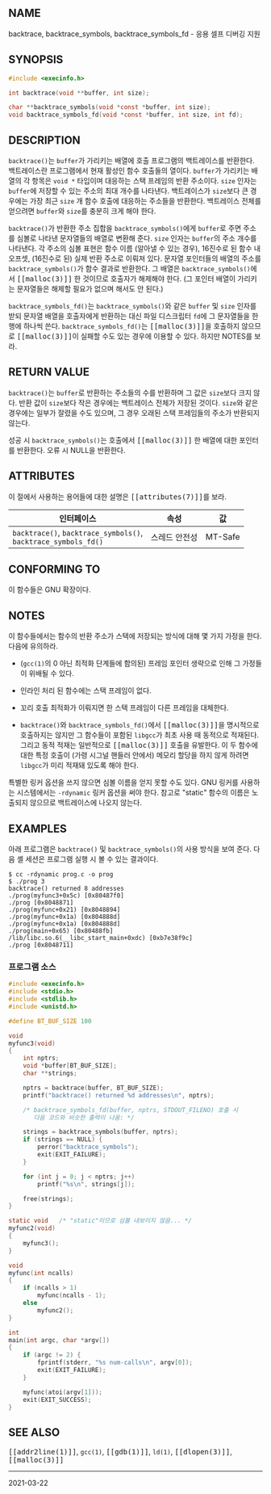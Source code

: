 ## NAME

backtrace, backtrace_symbols, backtrace_symbols_fd - 응용 셀프 디버깅 지원

## SYNOPSIS

```c
#include <execinfo.h>

int backtrace(void **buffer, int size);

char **backtrace_symbols(void *const *buffer, int size);
void backtrace_symbols_fd(void *const *buffer, int size, int fd);
```

## DESCRIPTION

`backtrace()`는 `buffer`가 가리키는 배열에 호출 프로그램의 백트레이스를 반환한다. 백트레이스란 프로그램에서 현재 활성인 함수 호출들의 열이다. `buffer`가 가리키는 배열의 각 항목은 `void *` 타입이며 대응하는 스택 프레임의 반환 주소이다. `size` 인자는 `buffer`에 저장할 수 있는 주소의 최대 개수를 나타낸다. 백트레이스가 `size`보다 큰 경우에는 가장 최근 `size` 개 함수 호출에 대응하는 주소들을 반환한다. 백트레이스 전체를 얻으려면 `buffer`와 `size`를 충분히 크게 해야 한다.

`backtrace()`가 반환한 주소 집합을 `backtrace_symbols()`에게 `buffer`로 주면 주소를 심볼로 나타낸 문자열들의 배열로 변환해 준다. `size` 인자는 `buffer`의 주소 개수를 나타낸다. 각 주소의 심볼 표현은 함수 이름 (알아낼 수 있는 경우), 16진수로 된 함수 내 오프셋, (16진수로 된) 실제 반환 주소로 이뤄져 있다. 문자열 포인터들의 배열의 주소를 `backtrace_symbols()`가 함수 결과로 반환한다. 그 배열은 `backtrace_symbols()`에서 <tt>[[malloc(3)]]</tt> 한 것이므로 호출자가 해제해야 한다. (그 포인터 배열이 가리키는 문자열들은 해제할 필요가 없으며 해서도 안 된다.)

`backtrace_symbols_fd()`는 `backtrace_symbols()`와 같은 `buffer` 및 `size` 인자를 받되 문자열 배열을 호출자에게 반환하는 대신 파일 디스크립터 `fd`에 그 문자열들을 한 행에 하나씩 쓴다. `backtrace_symbols_fd()`는 <tt>[[malloc(3)]]</tt>을 호출하지 않으므로 <tt>[[malloc(3)]]</tt>이 실패할 수도 있는 경우에 이용할 수 있다. 하지만 NOTES를 보라.

## RETURN VALUE

`backtrace()`는 `buffer`로 반환하는 주소들의 수를 반환하며 그 값은 `size`보다 크지 않다. 반환 값이 `size`보다 작은 경우에는 백트레이스 전체가 저장된 것이다. `size`와 같은 경우에는 일부가 잘렸을 수도 있으며, 그 경우 오래된 스택 프레임들의 주소가 반환되지 않는다.

성공 시 `backtrace_symbols()`는 호출에서 <tt>[[malloc(3)]]</tt> 한 배열에 대한 포인터를 반환한다. 오류 시 NULL을 반환한다.

## ATTRIBUTES

이 절에서 사용하는 용어들에 대한 설명은 <tt>[[attributes(7)]]</tt>를 보라.

| 인터페이스 | 속성 | 값 |
| --- | --- | --- |
| `backtrace()`, `backtrace_symbols()`,<br>`backtrace_symbols_fd()` | 스레드 안전성 | MT-Safe |

## CONFORMING TO

이 함수들은 GNU 확장이다.

## NOTES

이 함수들에서는 함수의 반환 주소가 스택에 저장되는 방식에 대해 몇 가지 가정을 한다. 다음에 유의하라.

* (`gcc(1)`의 0 아닌 최적화 단계들에 함의된) 프레임 포인터 생략으로 인해 그 가정들이 위배될 수 있다.

* 인라인 처리 된 함수에는 스택 프레임이 없다.

* 꼬리 호출 최적화가 이뤄지면 한 스택 프레임이 다른 프레임을 대체한다.

* `backtrace()`와 `backtrace_symbols_fd()`에서 <tt>[[malloc(3)]]</tt>을 명시적으로 호출하지는 않지만 그 함수들이 포함된 `libgcc`가 최초 사용 때 동적으로 적재된다. 그리고 동적 적재는 일반적으로 <tt>[[malloc(3)]]</tt> 호출을 유발한다. 이 두 함수에 대한 특정 호출이 (가령 시그널 핸들러 안에서) 메모리 할당을 하지 않게 하려면 `libgcc`가 미리 적재돼 있도록 해야 한다.

특별한 링커 옵션을 쓰지 않으면 심볼 이름을 얻지 못할 수도 있다. GNU 링커를 사용하는 시스템에서는 `-rdynamic` 링커 옵션을 써야 한다. 참고로 "static" 함수의 이름은 노출되지 않으므로 백트레이스에 나오지 않는다.

## EXAMPLES

아래 프로그램은 `backtrace()` 및 `backtrace_symbols()`의 사용 방식을 보여 준다. 다음 셸 세션은 프로그램 실행 시 볼 수 있는 결과이다.

```text
$ cc -rdynamic prog.c -o prog
$ ./prog 3
backtrace() returned 8 addresses
./prog(myfunc3+0x5c) [0x80487f0]
./prog [0x8048871]
./prog(myfunc+0x21) [0x8048894]
./prog(myfunc+0x1a) [0x804888d]
./prog(myfunc+0x1a) [0x804888d]
./prog(main+0x65) [0x80488fb]
/lib/libc.so.6(__libc_start_main+0xdc) [0xb7e38f9c]
./prog [0x8048711]
```

### 프로그램 소스

```c
#include <execinfo.h>
#include <stdio.h>
#include <stdlib.h>
#include <unistd.h>

#define BT_BUF_SIZE 100

void
myfunc3(void)
{
    int nptrs;
    void *buffer[BT_BUF_SIZE];
    char **strings;

    nptrs = backtrace(buffer, BT_BUF_SIZE);
    printf("backtrace() returned %d addresses\n", nptrs);

    /* backtrace_symbols_fd(buffer, nptrs, STDOUT_FILENO) 호출 시
       다음 코드와 비슷한 출력이 나옴: */

    strings = backtrace_symbols(buffer, nptrs);
    if (strings == NULL) {
        perror("backtrace_symbols");
        exit(EXIT_FAILURE);
    }

    for (int j = 0; j < nptrs; j++)
        printf("%s\n", strings[j]);

    free(strings);
}

static void   /* "static"이므로 심볼 내보이지 않음... */
myfunc2(void)
{
    myfunc3();
}

void
myfunc(int ncalls)
{
    if (ncalls > 1)
        myfunc(ncalls - 1);
    else
        myfunc2();
}

int
main(int argc, char *argv[])
{
    if (argc != 2) {
        fprintf(stderr, "%s num-calls\n", argv[0]);
        exit(EXIT_FAILURE);
    }

    myfunc(atoi(argv[1]));
    exit(EXIT_SUCCESS);
}
```

## SEE ALSO

<tt>[[addr2line(1)]]</tt>, `gcc(1)`, <tt>[[gdb(1)]]</tt>, `ld(1)`, <tt>[[dlopen(3)]]</tt>, <tt>[[malloc(3)]]</tt>

----

2021-03-22
